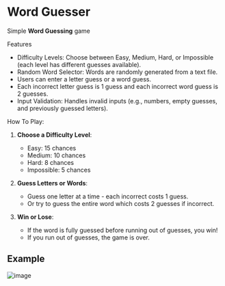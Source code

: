 # Word Guesser
Simple **Word Guessing** game

Features
- Difficulty Levels: Choose between Easy, Medium, Hard, or Impossible (each level has different guesses available).
- Random Word Selector: Words are randomly generated from a text file.
- Users can enter a letter guess or a word guess.
- Each incorrect letter guess is 1 guess and each incorrect word guess is 2 guesses.
- Input Validation: Handles invalid inputs (e.g., numbers, empty guesses, and previously guessed letters).

How To Play:
1. **Choose a Difficulty Level**:
   - Easy: 15 chances
   - Medium: 10 chances
   - Hard: 8 chances
   - Impossible: 5 chances
    
2. **Guess Letters or Words**:
   - Guess one letter at a time - each incorrect costs 1 guess.
   - Or try to guess the entire word which costs 2 guesses if incorrect.

3. **Win or Lose**:
   - If the word is fully guessed before running out of guesses, you win!
   - If you run out of guesses, the game is over.

## Example
![image](https://github.com/user-attachments/assets/e96f2b02-c615-4a9c-85e7-549dd3af8d79)



